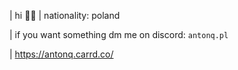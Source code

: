 | hi 👋🏻
| nationality: poland

| if you want something dm me on discord: `antonq.pl`

| https://antonq.carrd.co/
